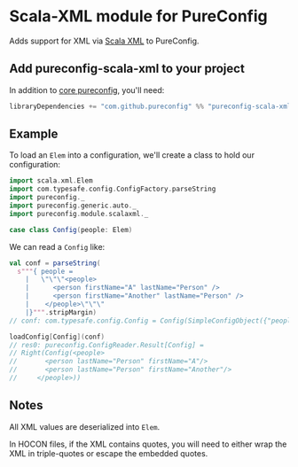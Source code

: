 # Scala-XML module for PureConfig

Adds support for XML via [Scala XML](https://github.com/scala/scala-xml) to PureConfig.

## Add pureconfig-scala-xml to your project

In addition to [core pureconfig](https://github.com/pureconfig/pureconfig), you'll need:

```scala
libraryDependencies += "com.github.pureconfig" %% "pureconfig-scala-xml" % "0.10.2"
```

## Example

To load an `Elem` into a configuration, we'll create a class to hold our configuration:

```scala
import scala.xml.Elem
import com.typesafe.config.ConfigFactory.parseString
import pureconfig._
import pureconfig.generic.auto._
import pureconfig.module.scalaxml._

case class Config(people: Elem)
```

We can read a `Config` like:
```scala
val conf = parseString(
  s"""{ people =
    |   \"\"\"<people>
    |      <person firstName="A" lastName="Person" />
    |      <person firstName="Another" lastName="Person" />
    |    </people>\"\"\"
    |}""".stripMargin)
// conf: com.typesafe.config.Config = Config(SimpleConfigObject({"people":"<people>\n      <person firstName=\"A\" lastName=\"Person\" />\n      <person firstName=\"Another\" lastName=\"Person\" />\n    </people>"}))

loadConfig[Config](conf)
// res0: pureconfig.ConfigReader.Result[Config] =
// Right(Config(<people>
//       <person lastName="Person" firstName="A"/>
//       <person lastName="Person" firstName="Another"/>
//     </people>))
```

## Notes

All XML values are deserialized into `Elem`.

In HOCON files, if the XML contains quotes, you will need to either wrap the XML in triple-quotes or escape the
embedded quotes.
